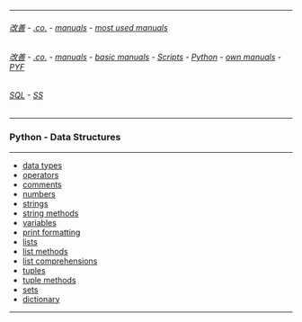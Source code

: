 
---

###### [改善](https://github.com/ttltrk/0C/blob/master/README.MD) - [.co.](https://github.com/ttltrk/PRG/blob/master/CODING.MD) - [manuals](https://github.com/ttltrk/PRG/blob/master/MAN.MD) - [most used manuals](https://github.com/ttltrk/PRG/blob/master/MUM.MD)

###### [改善](https://github.com/ttltrk/0C/blob/master/README.MD) - [.co.](https://github.com/ttltrk/PRG/blob/master/CODING.MD) - [manuals](https://github.com/ttltrk/PRG/blob/master/MAN.MD) - [basic manuals](https://github.com/ttltrk/PRG/blob/master/MANUALS.MD) - [Scripts](https://github.com/ttltrk/PRG/blob/master/PY/DOC/SC/SC.MD) - [Python](https://github.com/ttltrk/PRG/blob/master/PY/DOC/PY/PY.MD) - [own manuals](https://github.com/ttltrk/PRG/blob/master/PY/DOC/PY/MAN/MAN.MD) - [PYF](https://github.com/ttltrk/PRG/blob/master/PY/DOC/PYF/PYF.MD)

###### [SQL](https://github.com/ttltrk/DB/blob/master/SQL/DOC/OSM/OSQLM/SQLM/SQLM.MD#^) - [SS](https://github.com/ttltrk/ELSE/blob/master/SHELL/OSSM/SSCR/SSCR.MD)

---

<h3 id='^'>Python - Data Structures</h3>

---

* [data types](https://github.com/ttltrk/PRG/blob/master/PY/DOC/PYF/DataStruct/DaTy/DT.MD)
* [operators](https://github.com/ttltrk/PRG/blob/master/PY/DOC/PYF/DataStruct/OP/OP.MD)
* [comments](https://github.com/ttltrk/PRG/blob/master/PY/DOC/PYF/DataStruct/COMM/COMM.MD)
* [numbers](https://github.com/ttltrk/PRG/blob/master/PY/DOC/PYF/DataStruct/Nums/Nums.MD)
* [strings](https://github.com/ttltrk/PRG/blob/master/PY/DOC/PYF/DataStruct/Str/Str.MD)
* [string methods](https://github.com/ttltrk/PRG/blob/master/PY/DOC/PYF/DataStruct/StrMe/StrMe.MD)
* [variables](https://github.com/ttltrk/PRG/blob/master/PY/DOC/PYF/DataStruct/Var/Var.MD)
* [print formatting](https://github.com/ttltrk/PRG/blob/master/PY/DOC/PYF/DataStruct/PrFo/PrFo.MD)
* [lists](https://github.com/ttltrk/PRG/blob/master/PY/DOC/PYF/DataStruct/Lists/Lists.MD)
* [list methods](https://github.com/ttltrk/PRG/blob/master/PY/DOC/PYF/DataStruct/LiMe/LiMe.MD)
* [list comprehensions](https://github.com/ttltrk/PRG/blob/master/PY/DOC/PYF/DataStruct/LiCo/LiCo.MD)
* [tuples](https://github.com/ttltrk/PRG/blob/master/PY/DOC/PYF/DataStruct/Tup/Tup.MD)
* [tuple methods](https://github.com/ttltrk/PRG/blob/master/PY/DOC/PYF/DataStruct/TuMe/TuMe.MD)
* <a href='#sets'>sets</a>
* <a href='#dictionary'>dictionary</a>

---
